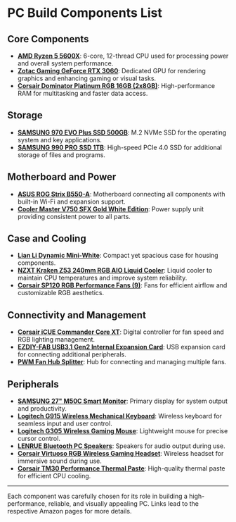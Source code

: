 # PC Build Components List

## Core Components
- **[AMD Ryzen 5 5600X](https://www.amazon.com/dp/B08166SLDF)**: 6-core, 12-thread CPU used for processing power and overall system performance.
- **[Zotac Gaming GeForce RTX 3060](https://www.amazon.com/dp/B08WJPB8D6)**: Dedicated GPU for rendering graphics and enhancing gaming or visual tasks.
- **[Corsair Dominator Platinum RGB 16GB (2x8GB)](https://www.amazon.com/dp/B07T8JD7J2)**: High-performance RAM for multitasking and faster data access.

## Storage
- **[SAMSUNG 970 EVO Plus SSD 500GB](https://www.amazon.com/dp/B07MFZY2F2)**: M.2 NVMe SSD for the operating system and key applications.
- **[SAMSUNG 990 PRO SSD 1TB](https://www.amazon.com/dp/B0BBJX9PJZ)**: High-speed PCIe 4.0 SSD for additional storage of files and programs.

## Motherboard and Power
- **[ASUS ROG Strix B550-A](https://www.amazon.com/dp/B08D6J4X2L)**: Motherboard connecting all components with built-in Wi-Fi and expansion support.
- **[Cooler Master V750 SFX Gold White Edition](https://www.amazon.com/dp/B08H5PX2H6)**: Power supply unit providing consistent power to all parts.

## Case and Cooling
- **[Lian Li Dynamic Mini-White](https://www.amazon.com/dp/B08P2QWDZD)**: Compact yet spacious case for housing components.
- **[NZXT Kraken Z53 240mm RGB AIO Liquid Cooler](https://www.amazon.com/dp/B08PTHJ71B)**: Liquid cooler to maintain CPU temperatures and improve system reliability.
- **[Corsair SP120 RGB Performance Fans (9)](https://www.amazon.com/dp/B0862YHV67)**: Fans for efficient airflow and customizable RGB aesthetics.

## Connectivity and Management
- **[Corsair iCUE Commander Core XT](https://www.amazon.com/dp/B09JCPRHRL)**: Digital controller for fan speed and RGB lighting management.
- **[EZDIY-FAB USB3.1 Gen2 Internal Expansion Card](https://www.amazon.com/dp/B07PGRJDCV)**: USB expansion card for connecting additional peripherals.
- **[PWM Fan Hub Splitter](https://www.amazon.com/dp/B08J7H5D15)**: Hub for connecting and managing multiple fans.

## Peripherals
- **[SAMSUNG 27" M50C Smart Monitor](https://www.amazon.com/dp/B09NYQWBTR)**: Primary display for system output and productivity.
- **[Logitech G915 Wireless Mechanical Keyboard](https://www.amazon.com/dp/B07W6JLF5K)**: Wireless keyboard for seamless input and user control.
- **[Logitech G305 Wireless Gaming Mouse](https://www.amazon.com/dp/B07CMV5YRG)**: Lightweight mouse for precise cursor control.
- **[LENRUE Bluetooth PC Speakers](https://www.amazon.com/dp/B089GPB6P7)**: Speakers for audio output during use.
- **[Corsair Virtuoso RGB Wireless Gaming Headset](https://www.amazon.com/dp/B07XRXCV7M)**: Wireless headset for immersive sound during use.
- **[Corsair TM30 Performance Thermal Paste](https://www.amazon.com/dp/B07BQGNXPB)**: High-quality thermal paste for efficient CPU cooling.

---

Each component was carefully chosen for its role in building a high-performance, reliable, and visually appealing PC. Links lead to the respective Amazon pages for more details.
